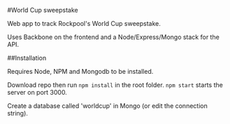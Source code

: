 #World Cup sweepstake

Web app to track Rockpool's World Cup sweepstake.

Uses Backbone on the frontend and a Node/Express/Mongo stack for the API.

##Installation

Requires Node, NPM and Mongodb to be installed.

Download repo then run `npm install` in the root folder. `npm start` starts the server on port 3000.

Create a database called 'worldcup' in Mongo (or edit the connection string).